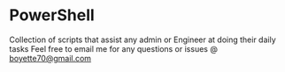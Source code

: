 # PowerShell
Collection of scripts that assist any admin or Engineer at doing their daily tasks
Feel free to email me for any questions or issues @ boyette70@gmail.com
